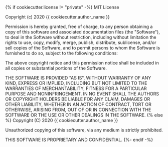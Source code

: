 {% if cookiecutter.license != "private" -%}
MIT License

Copyright (c) 2020 {{ cookiecutter.author_name }}

Permission is hereby granted, free of charge, to any person obtaining a copy of
this software and associated documentation files (the "Software"), to deal in
the Software without restriction, including without limitation the rights to
use, copy, modify, merge, publish, distribute, sublicense, and/or sell copies of
the Software, and to permit persons to whom the Software is furnished to do so,
subject to the following conditions:

The above copyright notice and this permission notice shall be included in all
copies or substantial portions of the Software.

THE SOFTWARE IS PROVIDED "AS IS", WITHOUT WARRANTY OF ANY KIND, EXPRESS OR
IMPLIED, INCLUDING BUT NOT LIMITED TO THE WARRANTIES OF MERCHANTABILITY, FITNESS
FOR A PARTICULAR PURPOSE AND NONINFRINGEMENT. IN NO EVENT SHALL THE AUTHORS OR
COPYRIGHT HOLDERS BE LIABLE FOR ANY CLAIM, DAMAGES OR OTHER LIABILITY, WHETHER
IN AN ACTION OF CONTRACT, TORT OR OTHERWISE, ARISING FROM, OUT OF OR IN
CONNECTION WITH THE SOFTWARE OR THE USE OR OTHER DEALINGS IN THE SOFTWARE.
{% else %}
Copyright (C) 2020 {{ cookiecutter.author_name }}

Unauthorized copying of this software, via any medium is strictly prohibited.

THIS SOFTWARE IS PROPRIETARY AND CONFIDENTIAL.
{%- endif -%}
